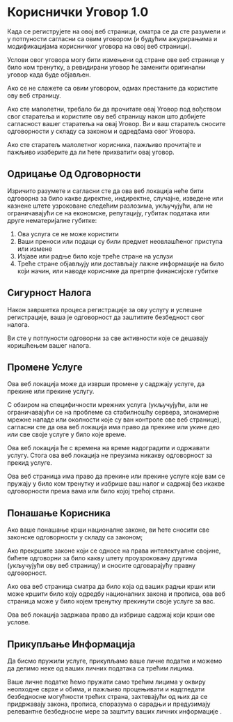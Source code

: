 # Кориснички Уговор 1.0

Када се региструјете на овој веб страници, сматра се да сте разумели и у потпуности сагласни са овим уговором (и будућим ажурирањима и модификацијама корисничког уговора на овој веб страници).

Услови овог уговора могу бити измењени од стране ове веб странице у било ком тренутку, а ревидирани уговор ће заменити оригинални уговор када буде објављен.

Ако се не слажете са овим уговором, одмах престаните да користите ову веб страницу.

Ако сте малолетни, требало би да прочитате овај Уговор под вођством свог старатеља и користите ову веб страницу након што добијете сагласност вашег старатеља на овај Уговор. Ви и ваш старатељ сносите одговорности у складу са законом и одредбама овог Уговора.

Ако сте старатељ малолетног корисника, пажљиво прочитајте и пажљиво изаберите да ли ћете прихватити овај уговор.

## Одрицање Од Одговорности

Изричито разумете и сагласни сте да ова веб локација неће бити одговорна за било какве директне, индиректне, случајне, изведене или казнене штете узроковане следећим разлозима, укључујући, али не ограничавајући се на економске, репутацију, губитак података или друге нематеријалне губитке:

1. Ова услуга се не може користити
1. Ваши преноси или подаци су били предмет неовлашћеног приступа или измене
1. Изјаве или радње било које треће стране на услузи
1. Треће стране објављују или достављају лажне информације на било који начин, или наводе кориснике да претрпе финансијске губитке

## Сигурност Налога

Након завршетка процеса регистрације за ову услугу и успешне регистрације, ваша је одговорност да заштитите безбедност свог налога.

Ви сте у потпуности одговорни за све активности које се дешавају коришћењем вашег налога.

## Промене Услуге

Ова веб локација може да изврши промене у садржају услуге, да прекине или прекине услугу.

С обзиром на специфичности мрежних услуга (укључујући, али не ограничавајући се на проблеме са стабилношћу сервера, злонамерне мрежне нападе или околности које су ван контроле ове веб странице), сагласни сте да ова веб локација има право да прекине или укине део или све своје услуге у било које време.

Ова веб локација ће с времена на време надоградити и одржавати услугу. Стога ова веб локација не преузима никакву одговорност за прекид услуге.

Ова веб страница има право да прекине или прекине услуге које вам се пружају у било ком тренутку и избрише ваш налог и садржај без икакве одговорности према вама или било којој трећој страни.

## Понашање Корисника

Ако ваше понашање крши националне законе, ви ћете сносити све законске одговорности у складу са законом;

Ако прекршите законе који се односе на права интелектуалне својине, бићете одговорни за било какву штету проузроковану другима (укључујући ову веб страницу) и сносите одговарајућу правну одговорност.

Ако ова веб страница сматра да било која од ваших радњи крши или може кршити било коју одредбу националних закона и прописа, ова веб страница може у било којем тренутку прекинути своје услуге за вас.

Ова веб локација задржава право да избрише садржај који крши ове услове.

## Прикупљање Информација

Да бисмо пружили услуге, прикупљамо ваше личне податке и можемо да делимо неке од ваших личних података са трећим лицима.

Ваше личне податке ћемо пружати само трећим лицима у оквиру неопходне сврхе и обима, и пажљиво процењивати и надгледати безбедносне могућности трећих страна, захтевајући од њих да се придржавају закона, прописа, споразума о сарадњи и предузимају релевантне безбедносне мере за заштиту ваших личних информације .